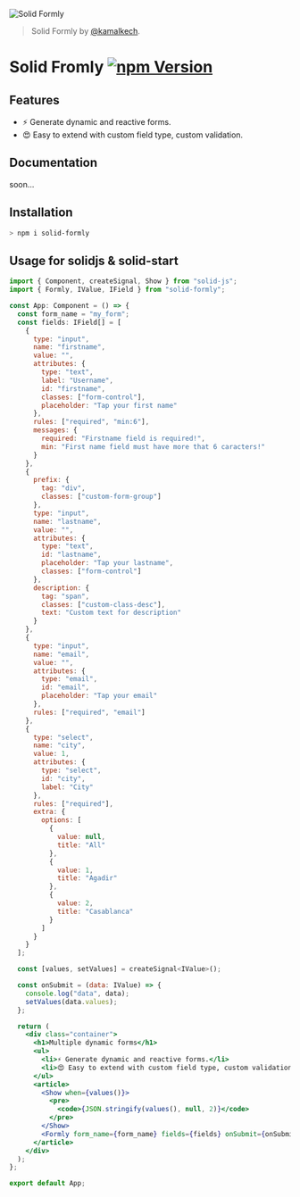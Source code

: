 <p>
  <img src="https://assets.solidjs.com/banner?project=Formly&type=package" alt="Solid Formly" />
</p>

> Solid Formly by [@kamalkech](https://github.com/kamalkech).

# Solid Fromly [![npm Version](https://img.shields.io/npm/v/solid-formly.svg?style=flat-square)](https://www.npmjs.org/package/solid-formly)

## Features

- ⚡️ Generate dynamic and reactive forms.
- 😍 Easy to extend with custom field type, custom validation.

## Documentation

soon...

## Installation

```sh
> npm i solid-formly
```

## Usage for solidjs & solid-start

```jsx
import { Component, createSignal, Show } from "solid-js";
import { Formly, IValue, IField } from "solid-formly";

const App: Component = () => {
  const form_name = "my_form";
  const fields: IField[] = [
    {
      type: "input",
      name: "firstname",
      value: "",
      attributes: {
        type: "text",
        label: "Username",
        id: "firstname",
        classes: ["form-control"],
        placeholder: "Tap your first name"
      },
      rules: ["required", "min:6"],
      messages: {
        required: "Firstname field is required!",
        min: "First name field must have more that 6 caracters!"
      }
    },
    {
      prefix: {
        tag: "div",
        classes: ["custom-form-group"]
      },
      type: "input",
      name: "lastname",
      value: "",
      attributes: {
        type: "text",
        id: "lastname",
        placeholder: "Tap your lastname",
        classes: ["form-control"]
      },
      description: {
        tag: "span",
        classes: ["custom-class-desc"],
        text: "Custom text for description"
      }
    },
    {
      type: "input",
      name: "email",
      value: "",
      attributes: {
        type: "email",
        id: "email",
        placeholder: "Tap your email"
      },
      rules: ["required", "email"]
    },
    {
      type: "select",
      name: "city",
      value: 1,
      attributes: {
        type: "select",
        id: "city",
        label: "City"
      },
      rules: ["required"],
      extra: {
        options: [
          {
            value: null,
            title: "All"
          },
          {
            value: 1,
            title: "Agadir"
          },
          {
            value: 2,
            title: "Casablanca"
          }
        ]
      }
    }
  ];

  const [values, setValues] = createSignal<IValue>();

  const onSubmit = (data: IValue) => {
    console.log("data", data);
    setValues(data.values);
  };

  return (
    <div class="container">
      <h1>Multiple dynamic forms</h1>
      <ul>
        <li>⚡️ Generate dynamic and reactive forms.</li>
        <li>😍 Easy to extend with custom field type, custom validation.</li>
      </ul>
      <article>
        <Show when={values()}>
          <pre>
            <code>{JSON.stringify(values(), null, 2)}</code>
          </pre>
        </Show>
        <Formly form_name={form_name} fields={fields} onSubmit={onSubmit} />
      </article>
    </div>
  );
};

export default App;
```
